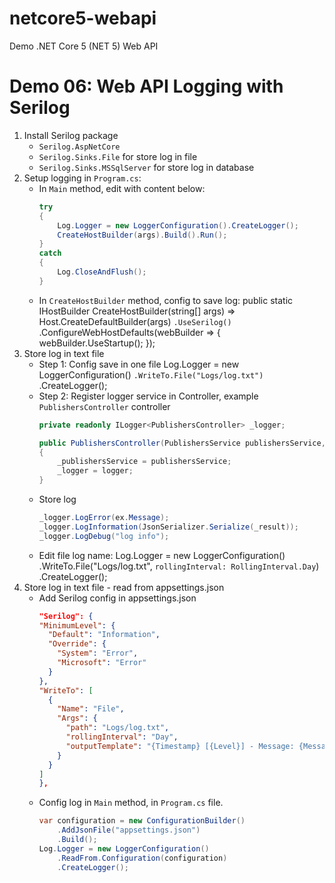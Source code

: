# netcore5-webapi
Demo .NET Core 5 (NET 5) Web API


# Demo 06: Web API Logging with Serilog
1. Install Serilog package
    - ```Serilog.AspNetCore```
    - ```Serilog.Sinks.File``` for store log in file
    - ```Serilog.Sinks.MSSqlServer``` for store log in database
2. Setup logging in ```Program.cs```:
    - In ```Main``` method, edit with content below:
        ```cs
        try
        {
            Log.Logger = new LoggerConfiguration().CreateLogger();
            CreateHostBuilder(args).Build().Run();
        }
        catch
        {
            Log.CloseAndFlush();
        }
        ```
    - In ```CreateHostBuilder``` method, config to save log:
        public static IHostBuilder CreateHostBuilder(string[] args) =>
            Host.CreateDefaultBuilder(args)
                ```.UseSerilog()```
                .ConfigureWebHostDefaults(webBuilder =>
                {
                    webBuilder.UseStartup<Startup>();
                });
3. Store log in text file
    - Step 1: Config save in one file
        Log.Logger = new LoggerConfiguration()
            ```.WriteTo.File("Logs/log.txt")```
            .CreateLogger();
    - Step 2: Register logger service in Controller, example ```PublishersController``` controller
        ```cs
        private readonly ILogger<PublishersController> _logger;

        public PublishersController(PublishersService publishersService, ILogger<PublishersController> logger)
        {
            _publishersService = publishersService;
            _logger = logger;
        }
        ```
    - Store log
        ```cs
        _logger.LogError(ex.Message);
        _logger.LogInformation(JsonSerializer.Serialize(_result));
        _logger.LogDebug("log info");
        ```
    - Edit file log name:
        Log.Logger = new LoggerConfiguration()
                    .WriteTo.File("Logs/log.txt", ```rollingInterval: RollingInterval.Day```)
                    .CreateLogger();
4. Store log in text file - read from appsettings.json
    - Add Serilog config in appsettings.json
        ```json
        "Serilog": {
        "MinimumLevel": {
          "Default": "Information",
          "Override": {
            "System": "Error",
            "Microsoft": "Error"
          }
        },
        "WriteTo": [
          {
            "Name": "File",
            "Args": {
              "path": "Logs/log.txt",
              "rollingInterval": "Day",
              "outputTemplate": "{Timestamp} [{Level}] - Message: {Message}{NewLine}{Exception}"
            }
          }
        ]
      },
        ```
    - Config log in ```Main``` method, in ```Program.cs``` file.
        ```cs
        var configuration = new ConfigurationBuilder()
            .AddJsonFile("appsettings.json")
            .Build();
        Log.Logger = new LoggerConfiguration()
            .ReadFrom.Configuration(configuration)
            .CreateLogger();
        ```
